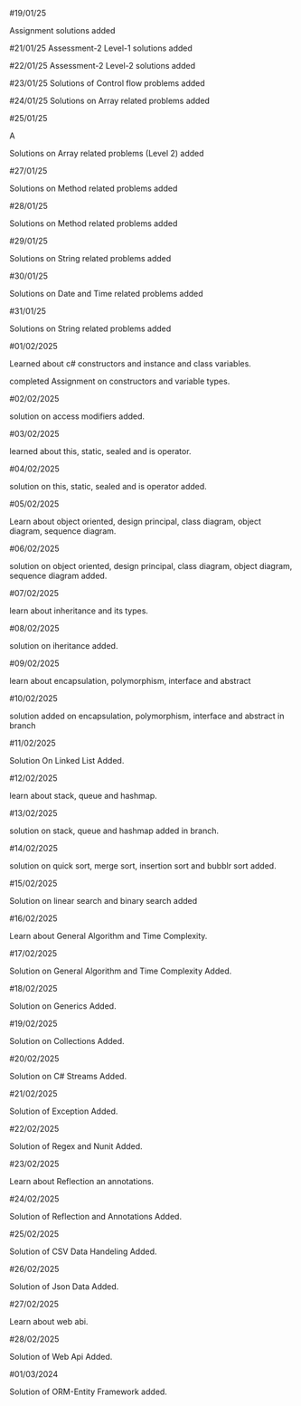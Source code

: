 #19/01/25

Assignment solutions added

#21/01/25 Assessment-2 Level-1 solutions added

#22/01/25 Assessment-2 Level-2 solutions added

#23/01/25 Solutions of Control flow problems added

#24/01/25 Solutions on Array related problems added

#25/01/25

A

Solutions on Array related problems (Level 2) added

#27/01/25

Solutions on Method related problems added

#28/01/25

Solutions on Method related problems added

#29/01/25

Solutions on String related problems added

#30/01/25

Solutions on Date and Time related problems added

#31/01/25

Solutions on String related problems added

#01/02/2025

Learned about c# constructors and instance and class variables.

completed Assignment on constructors and variable types.

#02/02/2025

solution on access modifiers added.

#03/02/2025

learned about this, static, sealed and is operator.

#04/02/2025

solution on  this, static, sealed and is operator added.

#05/02/2025

Learn about object oriented, design principal, class diagram, object diagram, sequence diagram.

#06/02/2025

solution on object oriented, design principal, class diagram, object diagram, sequence diagram added.

#07/02/2025

learn about inheritance and its types.

#08/02/2025

solution on iheritance added.

#09/02/2025

learn about encapsulation, polymorphism, interface and abstract

#10/02/2025

solution added on encapsulation, polymorphism, interface and abstract in branch

#11/02/2025

Solution On Linked List Added.

#12/02/2025

learn about stack, queue and hashmap.

#13/02/2025

solution on stack, queue and hashmap added in branch.

#14/02/2025

solution on quick sort, merge sort, insertion sort and bubblr sort added.

#15/02/2025

Solution on linear search and binary search added

#16/02/2025

Learn about General Algorithm and Time Complexity.

#17/02/2025

Solution on General Algorithm and Time Complexity Added.

#18/02/2025

Solution on Generics Added.

#19/02/2025

Solution on Collections Added.

#20/02/2025

Solution on C# Streams Added.

#21/02/2025

Solution of Exception Added.

#22/02/2025

Solution of Regex and Nunit Added.

#23/02/2025

Learn about Reflection an annotations.

#24/02/2025

Solution of Reflection and Annotations Added.

#25/02/2025

Solution of CSV Data Handeling Added.

#26/02/2025

Solution of Json Data Added.
 
#27/02/2025

Learn about web abi.

#28/02/2025

Solution of Web Api Added.

#01/03/2024

Solution of ORM-Entity Framework added.
